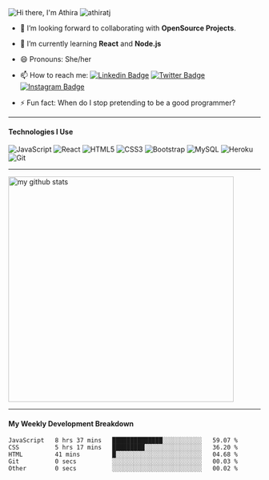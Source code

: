  
<img src="https://raw.githubusercontent.com/athiratj/athiratj/master/assets/athira-banner.png" alt="Hi there, I'm Athira" />

<img src="https://komarev.com/ghpvc/?username=athiratj" alt="athiratj" /> 

- 🔭 I’m looking forward to collaborating with **OpenSource Projects**.
- 🌱 I’m currently learning **React** and **Node.js**
- 😄 Pronouns: She/her
- 📫 How to reach me:   [![Linkedin Badge](https://img.shields.io/badge/-athiratj-blue?style=flat&logo=Linkedin&logoColor=white&link=https://www.linkedin.com/in/athiratj/)](https://www.linkedin.com/in/athiratj/) 
[![Twitter Badge](https://img.shields.io/badge/-@athira_tj-1ca0f1?style=flat&labelColor=1ca0f1&logo=twitter&logoColor=white&link=https://twitter.com/athira_tj)](https://twitter.com/athira_tj)
[![Instagram Badge](https://img.shields.io/badge/-@_athira_tj-purple?style=flat&logo=instagram&logoColor=white&link=https://instagram.com/_athira_tj/)](https://instagram.com/_athira_tj)

- ⚡ Fun fact: When do I stop pretending to be a good programmer?

-------
#### Technologies I Use
![JavaScript](https://img.shields.io/badge/-JavaScript-black?style=flat-square&logo=javascript)
![React](https://img.shields.io/badge/-React-black?style=flat-square&logo=react)
![HTML5](https://img.shields.io/badge/-HTML5-E34F26?style=flat-square&logo=html5&logoColor=white)
![CSS3](https://img.shields.io/badge/-CSS3-1572B6?style=flat-square&logo=css3)
![Bootstrap](https://img.shields.io/badge/-Bootstrap-563D7C?style=flat-square&logo=bootstrap)
![MySQL](https://img.shields.io/badge/-MySQL-black?style=flat-square&logo=mysql)
![Heroku](https://img.shields.io/badge/-Heroku-430098?style=flat-square&logo=heroku)
![Git](https://img.shields.io/badge/-Git-black?style=flat-square&logo=git)

-------


<img src="https://github-readme-stats.vercel.app/api?username=athiratj&show_icons=true&hide_border=true" alt="my github stats" width="450"/>


-------

#### My Weekly Development Breakdown

<!--START_SECTION:waka-->
```text
JavaScript   8 hrs 37 mins   ██████████████░░░░░░░░░░░   59.07 % 
CSS          5 hrs 17 mins   █████████░░░░░░░░░░░░░░░░   36.20 % 
HTML         41 mins         █░░░░░░░░░░░░░░░░░░░░░░░░   04.68 % 
Git          0 secs          ░░░░░░░░░░░░░░░░░░░░░░░░░   00.03 % 
Other        0 secs          ░░░░░░░░░░░░░░░░░░░░░░░░░   00.02 %
```
<!--END_SECTION:waka-->


